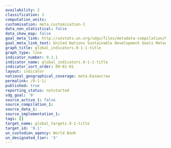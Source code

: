 ```yaml
---
availability: 2
classification: 3
computation_units:
customisation: meta.customisation-1
data_non_statistical: false
data_show_map: false
goal_meta_link: http://unstats.un.org/sdgs/files/metadata-compilation/Metadata-Goal-9.pdf
goal_meta_link_text: United Nations Sustainable Development Goals Metadata (pdf 663kB)
graph_title: global_indicators.9-1-1-title
graph_type: line
indicator_number: 9.1.1
indicator_name: global_indicators.9-1-1-title
indicator_sort_order: 09-01-01
layout: indicator
national_geographical_coverage: meta.Казахстан
permalink: /9-1-1/
published: true
reporting_status: notstarted
sdg_goal: '9'
source_active_1: false
source_compilation_1:
source_data_1:
source_implementation_1:
tags: []
target_name: global_targets.9-1-title
target_id: '9.1'
un_custodian_agency: World Bank
un_designated_tier: '3'
---
```

